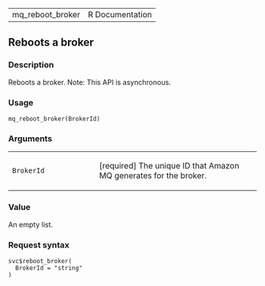 <table style="width: 100%;">
<tbody>
<tr class="odd">
<td>mq_reboot_broker</td>
<td style="text-align: right;">R Documentation</td>
</tr>
</tbody>
</table>

## Reboots a broker

### Description

Reboots a broker. Note: This API is asynchronous.

### Usage

    mq_reboot_broker(BrokerId)

### Arguments

<table>
<colgroup>
<col style="width: 35%" />
<col style="width: 65%" />
</colgroup>
<tbody>
<tr class="odd">
<td><code id="mq_reboot_broker_:_BrokerId">BrokerId</code></td>
<td><p>[required] The unique ID that Amazon MQ generates for the
broker.</p></td>
</tr>
</tbody>
</table>

### Value

An empty list.

### Request syntax

    svc$reboot_broker(
      BrokerId = "string"
    )
